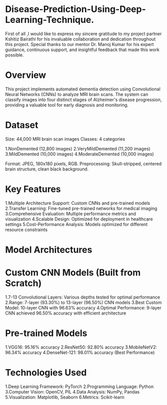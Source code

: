 # Disease-Prediction-Using-Deep-Learning-Technique.


First of all ,I would like to express my sincere gratitude to my project partner Kshitiz Bairathi for his invaluable collaboration and dedication throughout this project. Special thanks to our mentor Dr. Manoj Kumar for his expert guidance, continuous support, and insightful feedback that made this work possible.


 # Overview
This project implements automated dementia detection using Convolutional Neural Networks (CNNs) to analyze MRI brain scans. The system can classify images into four distinct stages of Alzheimer's disease progression, providing a valuable tool for early diagnosis and monitoring.

 # Dataset

Size: 44,000 MRI brain scan images
Classes: 4 categories

1.NonDemented (12,800 images)
2.VeryMildDemented (11,200 images)
3.MildDemented (10,000 images)
4.ModerateDemented (10,000 images)


Format: JPEG, 180x180 pixels, RGB.
Preprocessing: Skull-stripped, centered brain structure, clean black background.

 # Key Features

1.Multiple Architecture Support: Custom CNNs and pre-trained models
2.Transfer Learning: Fine-tuned pre-trained networks for medical imaging
3.Comprehensive Evaluation: Multiple performance metrics and visualization
4.Scalable Design: Optimized for deployment in healthcare settings
5.Cost-Performance Analysis: Models optimized for different resource constraints

 # Model Architectures

# Custom CNN Models (Built from Scratch)

1.7-13 Convolutional Layers: Various depths tested for optimal performance
2.Range: 7-layer (93.30%) to 13-layer (96.50%) CNN models
3.Best Custom Model: 10-layer CNN with 96.63% accuracy
4.Optimal Performance: 9-layer CNN achieved 96.50% accuracy with efficient architecture

# Pre-trained Models

1.VGG16: 95.16% accuracy
2.ResNet50: 92.80% accuracy
3.MobileNetV2: 96.34% accuracy
4.DenseNet-121: 98.01% accuracy (Best Performance)

 # Technologies Used

1.Deep Learning Framework: PyTorch
2.Programming Language: Python
3.Computer Vision: OpenCV, PIL
4.Data Analysis: NumPy, Pandas
5.Visualization: Matplotlib, Seaborn
6.Metrics: Scikit-learn
